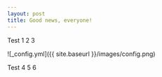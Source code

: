 ```yaml
---
layout: post
title: Good news, everyone!
---
```


Test 1 2 3 

![_config.yml]({{ site.baseurl }}/images/config.png)

Test 4 5 6
